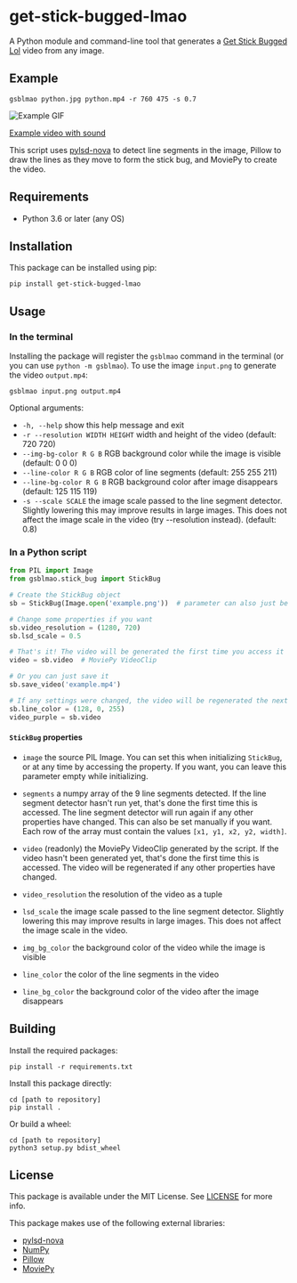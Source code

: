 # get-stick-bugged-lmao
A Python module and command-line tool that generates a 
[Get Stick Bugged Lol](https://knowyourmeme.com/memes/get-stick-bugged-lol) video from any image.

## Example
```commandline
gsblmao python.jpg python.mp4 -r 760 475 -s 0.7
```
![Example GIF](examples/python.gif)

[Example video with sound](examples/python.mp4)

This script uses [pylsd-nova](https://github.com/AndranikSargsyan/pylsd-nova) to detect line segments in the image,
Pillow to draw the lines as they move to form the stick bug, and MoviePy to create the video.

## Requirements
* Python 3.6 or later (any OS)

## Installation
This package can be installed using pip:
```commandline
pip install get-stick-bugged-lmao
```

## Usage
### In the terminal
Installing the package will register the `gsblmao` command in the terminal (or you can use `python -m gsblmao`). To use the
image `input.png` to generate the video `output.mp4`:
```commandline
gsblmao input.png output.mp4
```
Optional arguments:
* `-h, --help` show this help message and exit
* `-r --resolution WIDTH HEIGHT` width and height of the video (default: 720 720)
* `--img-bg-color R G B` RGB background color while the image is visible (default: 0 0 0)
* `--line-color R G B` RGB color of line segments (default: 255 255 211)
* `--line-bg-color R G B` RGB background color after image disappears (default: 125 115 119)
* `-s --scale SCALE` the image scale passed to the line segment detector. Slightly lowering this may improve results in
large images. This does not affect the image scale in the video (try --resolution instead). (default: 0.8)

### In a Python script

```python
from PIL import Image
from gsblmao.stick_bug import StickBug

# Create the StickBug object
sb = StickBug(Image.open('example.png'))  # parameter can also just be a filepath

# Change some properties if you want
sb.video_resolution = (1280, 720)
sb.lsd_scale = 0.5

# That's it! The video will be generated the first time you access it
video = sb.video  # MoviePy VideoClip

# Or you can just save it
sb.save_video('example.mp4')

# If any settings were changed, the video will be regenerated the next time you access it.
sb.line_color = (128, 0, 255)
video_purple = sb.video
```

#### `StickBug` properties
* `image` the source PIL Image. You can set this when initializing `StickBug`, or at any time by accessing the property.
If you want, you can leave this parameter empty while initializing.
* `segments` a numpy array of the 9 line segments detected. If the line segment detector hasn't run yet, that's done the
first time this is accessed. The line segment detector will run again if any other properties have changed. This can
also be set manually if you want. Each row of the array must contain the values `[x1, y1, x2, y2, width]`.
* `video` (readonly) the MoviePy VideoClip generated by the script. If the video hasn't been generated yet, that's
done the first time this is accessed. The video will be regenerated if any other properties have changed.

* `video_resolution` the resolution of the video as a tuple
* `lsd_scale` the image scale passed to the line segment detector. Slightly lowering this may improve results in large
images. This does not affect the image scale in the video.
* `img_bg_color` the background color of the video while the image is visible
* `line_color` the color of the line segments in the video
* `line_bg_color` the background color of the video after the image disappears

## Building
Install the required packages:

    pip install -r requirements.txt

Install this package directly:

    cd [path to repository]
    pip install .

Or build a wheel:

    cd [path to repository]
    python3 setup.py bdist_wheel

## License
This package is available under the MIT License. See [LICENSE](LICENSE) for more info.

This package makes use of the following external libraries:
* [pylsd-nova](https://github.com/AndranikSargsyan/pylsd-nova)
* [NumPy](https://numpy.org)
* [Pillow](https://python-pillow.org)
* [MoviePy](https://github.com/Zulko/moviepy)
